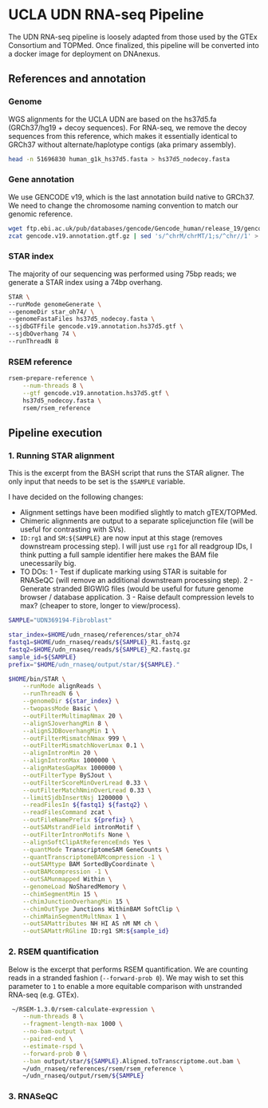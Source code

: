 # UCLA UDN RNA-seq Pipeline
The UDN RNA-seq pipeline is loosely adapted from those used by the GTEx Consortium and TOPMed. Once finalized, this pipeline will be converted into a docker image for deployment on DNAnexus.
## References and annotation
### Genome 
WGS alignments for the UCLA UDN are based on the hs37d5.fa (GRCh37/hg19 + decoy sequences).
For RNA-seq, we remove the decoy sequences from this reference, which makes it essentially identical to GRCh37 without alternate/haplotype contigs (aka primary assembly).
```bash
head -n 51696830 human_g1k_hs37d5.fasta > hs37d5_nodecoy.fasta
```
### Gene annotation
We use GENCODE v19, which is the last annotation build native to GRCh37. We need to change the chromosome naming convention to match our genomic reference.
```bash
wget ftp.ebi.ac.uk/pub/databases/gencode/Gencode_human/release_19/gencode.v19.annotation.gtf.gz
zcat gencode.v19.annotation.gtf.gz | sed 's/^chrM/chrMT/1;s/^chr//1' > gencode.v19.annotation.hs37d5.gtf
```
### STAR index
The majority of our sequencing was performed using 75bp reads; we generate a STAR index using a 74bp overhang.
```bash
STAR \
--runMode genomeGenerate \
--genomeDir star_oh74/ \
--genomeFastaFiles hs37d5_nodecoy.fasta \
--sjdbGTFfile gencode.v19.annotation.hs37d5.gtf \
--sjdbOverhang 74 \
--runThreadN 8
```
### RSEM reference
```bash
rsem-prepare-reference \
    --num-threads 8 \
    --gtf gencode.v19.annotation.hs37d5.gtf \
    hs37d5_nodecoy.fasta \
    rsem/rsem_reference
```
## Pipeline execution
### 1. Running STAR alignment
This is the excerpt from the  BASH script that runs the STAR aligner. The only input that needs to be set is the ```$SAMPLE``` variable.

I have decided on the following changes:
* Alignment settings have been modified slightly to match gTEX/TOPMed. 
* Chimeric alignments are output to a separate splicejunction file (will be useful for contrasting with SVs). 
* ```ID:rg1``` and ```SM:${SAMPLE}``` are now input at this stage (removes downstream processing step). I will just use ```rg1``` for all readgroup IDs, I think putting a full sample identifier here makes the BAM file unecessarily big.
* TO DOs:
1 - Test if duplicate marking using STAR is suitable for RNASeQC (will remove an additional downstream processing step).
2 - Generate stranded BIGWIG files (would be useful for future genome browser / database application.
3 - Raise default compression levels to max? (cheaper to store, longer to view/process).
```bash
SAMPLE="UDN369194-Fibroblast"

star_index=$HOME/udn_rnaseq/references/star_oh74
fastq1=$HOME/udn_rnaseq/reads/${SAMPLE}_R1.fastq.gz
fastq2=$HOME/udn_rnaseq/reads/${SAMPLE}_R2.fastq.gz
sample_id=${SAMPLE}
prefix="$HOME/udn_rnaseq/output/star/${SAMPLE}."

$HOME/bin/STAR \
    --runMode alignReads \
    --runThreadN 6 \
    --genomeDir ${star_index} \
    --twopassMode Basic \
    --outFilterMultimapNmax 20 \
    --alignSJoverhangMin 8 \
    --alignSJDBoverhangMin 1 \
    --outFilterMismatchNmax 999 \
    --outFilterMismatchNoverLmax 0.1 \
    --alignIntronMin 20 \
    --alignIntronMax 1000000 \
    --alignMatesGapMax 1000000 \
    --outFilterType BySJout \
    --outFilterScoreMinOverLread 0.33 \
    --outFilterMatchNminOverLread 0.33 \
    --limitSjdbInsertNsj 1200000 \
    --readFilesIn ${fastq1} ${fastq2} \
    --readFilesCommand zcat \
    --outFileNamePrefix ${prefix} \
    --outSAMstrandField intronMotif \
    --outFilterIntronMotifs None \
    --alignSoftClipAtReferenceEnds Yes \
    --quantMode TranscriptomeSAM GeneCounts \
    --quantTranscriptomeBAMcompression -1 \
    --outSAMtype BAM SortedByCoordinate \
    --outBAMcompression -1 \
    --outSAMunmapped Within \
    --genomeLoad NoSharedMemory \
    --chimSegmentMin 15 \
    --chimJunctionOverhangMin 15 \
    --chimOutType Junctions WithinBAM SoftClip \
    --chimMainSegmentMultNmax 1 \
    --outSAMattributes NH HI AS nM NM ch \
    --outSAMattrRGline ID:rg1 SM:${sample_id}
```
### 2. RSEM quantification
Below is the excerpt that performs RSEM quantification.
We are counting reads in a stranded fashion (```--forward-prob 0```). We may wish to set this parameter to ```1``` to enable a more equitable comparison with unstranded RNA-seq (e.g. GTEx).
```bash
 ~/RSEM-1.3.0/rsem-calculate-expression \
    --num-threads 8 \
    --fragment-length-max 1000 \
    --no-bam-output \
    --paired-end \
    --estimate-rspd \
    --forward-prob 0 \
    --bam output/star/${SAMPLE}.Aligned.toTranscriptome.out.bam \
    ~/udn_rnaseq/references/rsem/rsem_reference \
    ~/udn_rnaseq/output/rsem/${SAMPLE}
```
### 3. RNASeQC
